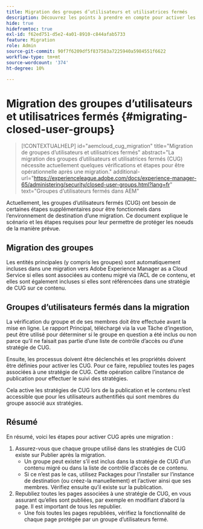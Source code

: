 ```yaml
---
title: Migration des groupes d’utilisateurs et utilisatrices fermés
description: Découvrez les points à prendre en compte pour activer les groupes d’utilisateurs fermés après la migration de contenu vers Adobe Experience Manager as a Cloud Service.
hide: true
hidefromtoc: true
exl-id: f62ed751-d5e2-4a01-8910-c844afab5733
feature: Migration
role: Admin
source-git-commit: 90f7f6209df5f837583a7225940a5984551f6622
workflow-type: tm+mt
source-wordcount: '374'
ht-degree: 10%

---
```


# Migration des groupes d’utilisateurs et utilisatrices fermés {#migrating-closed-user-groups}

>[!CONTEXTUALHELP]
>id="aemcloud_cug_migration"
>title="Migration de groupes d’utilisateurs et utilisatrices fermés"
>abstract="La migration des groupes d’utilisateurs et utilisatrices fermés (CUG) nécessite actuellement quelques vérifications et étapes pour être opérationnelle après une migration."
>additional-url="https://experienceleague.adobe.com/docs/experience-manager-65/administering/security/closed-user-groups.html?lang=fr" text="Groupes d’utilisateurs fermés dans AEM"

Actuellement, les groupes d’utilisateurs fermés (CUG) ont besoin de certaines étapes supplémentaires pour être fonctionnels dans l’environnement de destination d’une migration. Ce document explique le scénario et les étapes requises pour leur permettre de protéger les noeuds de la manière prévue.

## Migration des groupes

Les entités principales (y compris les groupes) sont automatiquement incluses dans une migration vers Adobe Experience Manager as a Cloud Service si elles sont associées au contenu migré via l’ACL de ce contenu, et elles sont également incluses si elles sont référencées dans une stratégie de CUG sur ce contenu.

## Groupes d’utilisateurs fermés dans la migration

La vérification du groupe et de ses membres doit être effectuée avant la mise en ligne. Le rapport Principal, téléchargé via la vue Tâche d’ingestion, peut être utilisé pour déterminer si le groupe en question a été inclus ou non parce qu’il ne faisait pas partie d’une liste de contrôle d’accès ou d’une stratégie de CUG.

Ensuite, les processus doivent être déclenchés et les propriétés doivent être définies pour activer les CUG. Pour ce faire, republiez toutes les pages associées à une stratégie de CUG. Cette opération calibre l’instance de publication pour effectuer le suivi des stratégies.

Cela active les stratégies de CUG lors de la publication et le contenu n’est accessible que pour les utilisateurs authentifiés qui sont membres du groupe associé aux stratégies.

## Résumé

En résumé, voici les étapes pour activer CUG après une migration :

1. Assurez-vous que chaque groupe utilisé dans les stratégies de CUG existe sur Publier après la migration.
   - Un groupe peut exister s’il est inclus dans la stratégie de CUG d’un contenu migré ou dans la liste de contrôle d’accès de ce contenu.
   - Si ce n’est pas le cas, utilisez Packages pour l’installer sur l’instance de destination (ou créez-la manuellement) et l’activer ainsi que ses membres. Vérifiez ensuite qu’il existe sur la publication.
1. Republiez toutes les pages associées à une stratégie de CUG, en vous assurant qu’elles sont publiées, par exemple en modifiant d’abord la page. Il est important de tous les republier.
   - Une fois toutes les pages republiées, vérifiez la fonctionnalité de chaque page protégée par un groupe d’utilisateurs fermé.
